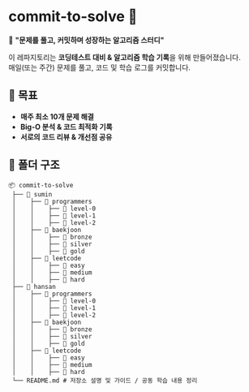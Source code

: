 # commit-to-solve 🚀
🎯 **"문제를 풀고, 커밋하며 성장하는 알고리즘 스터디"**  

이 레파지토리는 **코딩테스트 대비 & 알고리즘 학습 기록**을 위해 만들어졌습니다.  
매일(또는 주간) 문제를 풀고, 코드 및 학습 로그를 커밋합니다.  

## 📌 목표
- **매주 최소 10개 문제 해결**  
- **Big-O 분석 & 코드 최적화 기록**  
- **서로의 코드 리뷰 & 개선점 공유**  

## 📂 폴더 구조
```
📦 commit-to-solve
 ├── 📂 sumin 
 │    ├── 📂 programmers
 │    │    ├── 📂 level-0
 │    │    ├── 📂 level-1
 │    │    ├── 📂 level-2
 │    ├── 📂 baekjoon
 │    │    ├── 📂 bronze
 │    │    ├── 📂 silver
 │    │    ├── 📂 gold
 │    ├── 📂 leetcode
 │    │    ├── 📂 easy
 │    │    ├── 📂 medium
 │    │    ├── 📂 hard
 ├── 📂 hansan
 │    ├── 📂 programmers
 │    │    ├── 📂 level-0
 │    │    ├── 📂 level-1
 │    │    ├── 📂 level-2
 │    ├── 📂 baekjoon
 │    │    ├── 📂 bronze
 │    │    ├── 📂 silver
 │    │    ├── 📂 gold
 │    ├── 📂 leetcode
 │    │    ├── 📂 easy
 │    │    ├── 📂 medium
 │    │    ├── 📂 hard
 └── README.md # 저장소 설명 및 가이드 / 공동 학습 내용 정리
```
